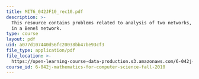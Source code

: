 ```yaml
---
title: MIT6_042JF10_rec10.pdf
description: >-
  This resource contains problems related to analysis of two networks, routing
  in a Beneš network. 
type: course
layout: pdf
uid: a077d107440d56fc20038bb47be93cf3
file_type: application/pdf
file_location: >-
  https://open-learning-course-data-production.s3.amazonaws.com/6-042j-mathematics-for-computer-science-fall-2010/a077d107440d56fc20038bb47be93cf3_MIT6_042JF10_rec10.pdf
course_id: 6-042j-mathematics-for-computer-science-fall-2010
---
```

